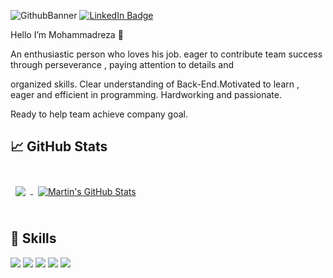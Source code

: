 ﻿![GithubBanner](https://user-images.githubusercontent.com/103823068/223725341-37b58d6e-378a-49dc-99cf-402eb8af2366.png)
[![LinkedIn Badge](https://img.shields.io/badge/LinkedIn-Profile-informational?style=flat&logo=linkedin&logoColor=white&color=0D76A8)](https://www.linkedin.com/in/mohammadreza-mirdar-%D9%85%D8%AD%D9%85%D8%AF%D8%B1%D8%B6%D8%A7-%D9%85%DB%8C%D8%B1%D8%AF%D8%A7%D8%B1-822a5823a/)

Hello I’m Mohammadreza 👋

An enthusiastic person who loves his job. eager to contribute team success through perseverance , paying attention to details and

organized skills. Clear understanding of Back-End.Motivated to learn , eager and efficient in programming. Hardworking and passionate.

Ready to help team achieve company goal.

## &#x1f4c8; GitHub Stats

<br>

<a href="https://github.com/Mohammadreza2001">
  <img align="center" style="margin:0.5rem" src="https://github-readme-stats.vercel.app/api/top-langs/?username=Mohammadreza2001&hide=html,css&title_color=ffffff&text_color=c9cacc&icon_color=4AB197&bg_color=1A2B34" />
</a>

<a href="https://github.com/Mohammadreza2001">
  <img align="center" style="margin:0.5rem" src="https://github-readme-stats.vercel.app/api?username=Mohammadreza2001&show_icons=true&line_height=27&count_private=true&title_color=ffffff&text_color=c9cacc&icon_color=4AB097&bg_color=1A2B34" alt="Martin's GitHub Stats" />
</a>

<br>
<br>

## 💼 Skills

![](https://img.shields.io/badge/CSharp-informational?style=flat&logo=c-sharp&logoColor=white&color=4AB197)
![](https://img.shields.io/badge/.NET-informational?style=flat&logo=.Net&logoColor=white&color=4AB197)
![](https://img.shields.io/badge/Code-API-informational?style=flat&logo=api&logoColor=white&color=4AB197)
![](https://img.shields.io/badge/DataBase-SQLServerManagementStudio-informational?style=flat&logo=SSMS&logoColor=white&color=4AB197)
![](https://img.shields.io/badge/ORM-Linq-informational?style=flat&logo=Linq&logoColor=white&color=4AB197)
